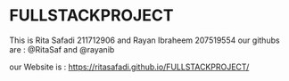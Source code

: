 # FULLSTACKPROJECT

This is Rita Safadi 211712906 and Rayan Ibraheem 207519554
our githubs are : @RitaSaf and @rayanib

our Website is : https://ritasafadi.github.io/FULLSTACKPROJECT/

